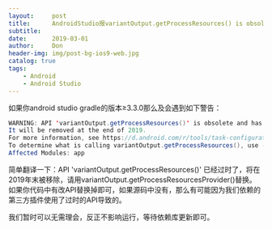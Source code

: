 ```yaml
---
layout:     post
title:      AndroidStudio报variantOutput.getProcessResources() is obsolete警告
subtitle:   
date:       2019-03-01
author:     Don
header-img: img/post-bg-ios9-web.jpg
catalog: true
tags:
    - Android
    - Android Studio
---
```

如果你android studio gradle的版本≥3.3.0那么及会遇到如下警告：  
```java
WARNING: API 'variantOutput.getProcessResources()' is obsolete and has been replaced with 'variantOutput.getProcessResourcesProvider()'.
It will be removed at the end of 2019.
For more information, see https://d.android.com/r/tools/task-configuration-avoidance.
To determine what is calling variantOutput.getProcessResources(), use -Pandroid.debug.obsoleteApi=true on the command line to display more information.
Affected Modules: app
```
简单翻译一下：API 'variantOutput.getProcessResources()' 已经过时了，将在2019年末被移除，请用variantOutput.getProcessResourcesProvider()替换。  
如果你代码中有改API替换掉即可，如果源码中没有，那么有可能因为我们依赖的第三方插件使用了过时的API导致的。

我们暂时可以无需理会，反正不影响运行，等待依赖库更新即可。
